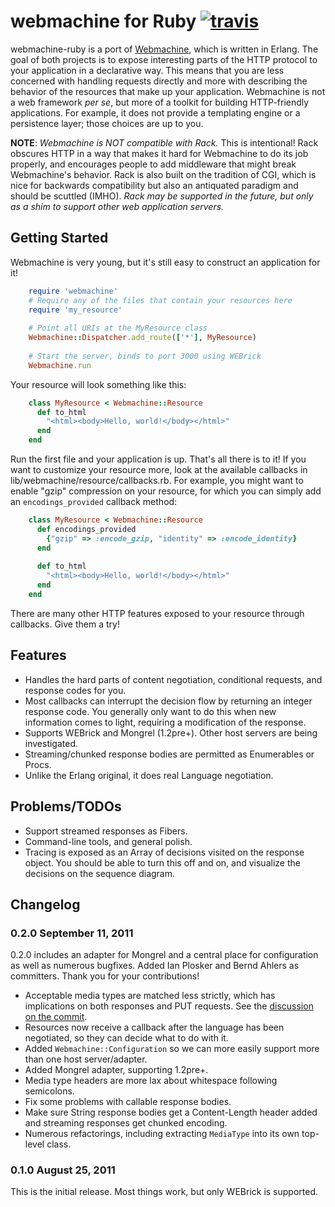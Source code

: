 # webmachine for Ruby [![travis](https://secure.travis-ci.org/seancribbs/webmachine-ruby.png)](http://travis-ci.org/seancribbs/webmachine-ruby)

webmachine-ruby is a port of
[Webmachine](https://github.com/basho/webmachine), which is written in
Erlang.  The goal of both projects is to expose interesting parts of
the HTTP protocol to your application in a declarative way.  This
means that you are less concerned with handling requests directly and
more with describing the behavior of the resources that make up your
application. Webmachine is not a web framework _per se_, but more of a
toolkit for building HTTP-friendly applications. For example, it does
not provide a templating engine or a persistence layer; those choices
are up to you.

**NOTE**: _Webmachine is NOT compatible with Rack._ This is
intentional! Rack obscures HTTP in a way that makes it hard for
Webmachine to do its job properly, and encourages people to add
middleware that might break Webmachine's behavior. Rack is also built
on the tradition of CGI, which is nice for backwards compatibility but
also an antiquated paradigm and should be scuttled (IMHO). _Rack may
be supported in the future, but only as a shim to support other web
application servers._

## Getting Started

Webmachine is very young, but it's still easy to construct an
application for it!

```ruby
    require 'webmachine'
    # Require any of the files that contain your resources here
    require 'my_resource' 
     
    # Point all URIs at the MyResource class
    Webmachine::Dispatcher.add_route(['*'], MyResource)
     
    # Start the server, binds to port 3000 using WEBrick
    Webmachine.run 
```

Your resource will look something like this:

```ruby
    class MyResource < Webmachine::Resource
      def to_html
        "<html><body>Hello, world!</body></html>"
      end
    end
```

Run the first file and your application is up. That's all there is to
it! If you want to customize your resource more, look at the available
callbacks in lib/webmachine/resource/callbacks.rb. For example, you
might want to enable "gzip" compression on your resource, for which
you can simply add an `encodings_provided` callback method:

```ruby
    class MyResource < Webmachine::Resource
      def encodings_provided
        {"gzip" => :encode_gzip, "identity" => :encode_identity}
      end
      
      def to_html
        "<html><body>Hello, world!</body></html>"
      end
    end
```

There are many other HTTP features exposed to your resource through
callbacks. Give them a try!

## Features

* Handles the hard parts of content negotiation, conditional
  requests, and response codes for you.
* Most callbacks can interrupt the decision flow by returning an
  integer response code. You generally only want to do this when new
  information comes to light, requiring a modification of the response.
* Supports WEBrick and Mongrel (1.2pre+). Other host servers are being
  investigated.
* Streaming/chunked response bodies are permitted as Enumerables or Procs.
* Unlike the Erlang original, it does real Language negotiation.

## Problems/TODOs

* Support streamed responses as Fibers.
* Command-line tools, and general polish.
* Tracing is exposed as an Array of decisions visited on the response
  object. You should be able to turn this off and on, and visualize
  the decisions on the sequence diagram.

## Changelog

### 0.2.0 September 11, 2011

0.2.0 includes an adapter for Mongrel and a central place for
configuration as well as numerous bugfixes. Added Ian Plosker and
Bernd Ahlers as committers. Thank you for your contributions!

* Acceptable media types are matched less strictly, which has
  implications on both responses and PUT requests. See the
  [discussion on the commit](https://github.com/seancribbs/webmachine-ruby/commit/3686d0d9ff77fc98aff59f89478e9c6c18844ca1).
* Resources now receive a callback after the language has been
  negotiated, so they can decide what to do with it.
* Added `Webmachine::Configuration` so we can more easily support more
  than one host server/adapter.
* Added Mongrel adapter, supporting 1.2pre+.
* Media type headers are more lax about whitespace following
  semicolons.
* Fix some problems with callable response bodies.
* Make sure String response bodies get a Content-Length header added
  and streaming responses get chunked encoding.
* Numerous refactorings, including extracting `MediaType` into its own
  top-level class.

### 0.1.0 August 25, 2011

This is the initial release. Most things work, but only WEBrick is supported.
